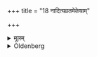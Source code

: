 +++
title = "18 नादित्यव्रतमेकेषाम्"

+++

<details><summary>मूलम्</summary>

नादित्यव्रतमेकेषाम् १८
</details>

<details><summary>Oldenberg</summary>

18. The Āditya-vrata some (do) not (undergo).
</details>
